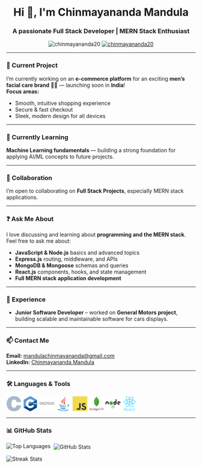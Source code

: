 <h1 align="center">Hi 👋, I'm Chinmayananda Mandula</h1>
<h3 align="center">A passionate Full Stack Developer | MERN Stack Enthusiast</h3>

<p align="center">
  <img src="https://komarev.com/ghpvc/?username=chinmayananda20&label=Profile%20views&color=0e75b6&style=flat" alt="chinmayananda20" />
  <a href="https://github.com/ryo-ma/github-profile-trophy"><img src="https://github-profile-trophy.vercel.app/?username=chinmayananda20" alt="chinmayananda20" /></a>
</p>

---

### 🔭 Current Project
I’m currently working on an **e-commerce platform** for an exciting **men’s facial care brand** 🧴✨ — launching soon in **India**!  
**Focus areas:**  
- Smooth, intuitive shopping experience  
- Secure & fast checkout  
- Sleek, modern design for all devices  

---

### 🌱 Currently Learning
**Machine Learning fundamentals** — building a strong foundation for applying AI/ML concepts to future projects.

---

### 👯 Collaboration
I’m open to collaborating on **Full Stack Projects**, especially MERN stack applications.

---

### ❓ Ask Me About
I love discussing and learning about **programming and the MERN stack**. Feel free to ask me about:  
- **JavaScript & Node.js** basics and advanced topics  
- **Express.js** routing, middleware, and APIs  
- **MongoDB & Mongoose** schemas and queries  
- **React.js** components, hooks, and state management  
- **Full MERN stack application development**

---

### 💼 Experience
- **Junior Software Developer** – worked on **General Motors project**, building scalable and maintainable software for cars displays.

---

### 📫 Contact Me
**Email:** mandulachinmayananda@gmail.com  
**LinkedIn:** [Chinmayananda Mandula](https://linkedin.com/in/chinmayananda-mandula)

---

### 🛠 Languages & Tools
<p align="left">
  <a href="https://www.cprogramming.com/" target="_blank"><img src="https://raw.githubusercontent.com/devicons/devicon/master/icons/c/c-original.svg" alt="C" width="40" height="40"/></a>
  <a href="https://www.w3schools.com/cpp/" target="_blank"><img src="https://raw.githubusercontent.com/devicons/devicon/master/icons/cplusplus/cplusplus-original.svg" alt="C++" width="40" height="40"/></a>
  <a href="https://expressjs.com" target="_blank"><img src="https://raw.githubusercontent.com/devicons/devicon/master/icons/express/express-original-wordmark.svg" alt="Express" width="40" height="40"/></a>
  <a href="https://www.java.com" target="_blank"><img src="https://raw.githubusercontent.com/devicons/devicon/master/icons/java/java-original.svg" alt="Java" width="40" height="40"/></a>
  <a href="https://developer.mozilla.org/en-US/docs/Web/JavaScript" target="_blank"><img src="https://raw.githubusercontent.com/devicons/devicon/master/icons/javascript/javascript-original.svg" alt="JavaScript" width="40" height="40"/></a>
  <a href="https://www.mongodb.com/" target="_blank"><img src="https://raw.githubusercontent.com/devicons/devicon/master/icons/mongodb/mongodb-original-wordmark.svg" alt="MongoDB" width="40" height="40"/></a>
  <a href="https://nodejs.org" target="_blank"><img src="https://raw.githubusercontent.com/devicons/devicon/master/icons/nodejs/nodejs-original-wordmark.svg" alt="Node.js" width="40" height="40"/></a>
  <a href="https://reactjs.org/" target="_blank"><img src="https://raw.githubusercontent.com/devicons/devicon/master/icons/react/react-original-wordmark.svg" alt="React" width="40" height="40"/></a>
</p>

---

### 📊 GitHub Stats
<p align="left">
  <img align="left" src="https://github-readme-stats.vercel.app/api/top-langs?username=chinmayananda20&show_icons=true&locale=en&layout=compact" alt="Top Languages" />
  &nbsp;
  <img align="center" src="https://github-readme-stats.vercel.app/api?username=chinmayananda20&show_icons=true&locale=en" alt="GitHub Stats" />
</p>

<p><img align="center" src="https://github-readme-streak-stats.herokuapp.com/?user=chinmayananda20&" alt="Streak Stats" /></p>

